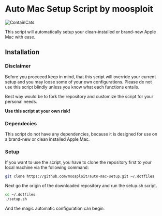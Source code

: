 # Auto Mac Setup Script by moosploit

<!-- ![GitHub](https://img.shields.io/github/license/moosploit/auto-mac-setup?style=for-the-badge)  -->

![ContainCats](<https://img.shields.io/badge/%3D(%5E.%5E)%3D%20-May%20contain%20traces%20of%20cats-e59400?style=flat-square>)

This script will automatically setup your clean-installed or brand-new Apple Mac with ease.

## Installation

### Disclaimer

Before you procceed keep in mind, that this script will override your current setup and you may loose some of your own configurations. Please do not use this script blindly unless you know what each functions entails.

Best way would be to fork the repository and customize the script for your personal needs.

**Use this script at your own risk!**

### Dependecies

This script do not have any dependencies, because it is designed for use on a brand-new or clean installed Apple Mac.

### Setup

If you want to use the script, you have to clone the repository first to your local machine via the following command:

```bash
git clone https://github.com/moosploit/auto-mac-setup.git ~/.dotfiles
```

Next go the origin of the downloaded repository and run the setup.sh script.

```bash
cd ~/.dotfiles
./setup.sh
```

And the magic automatic configuration can begin.
